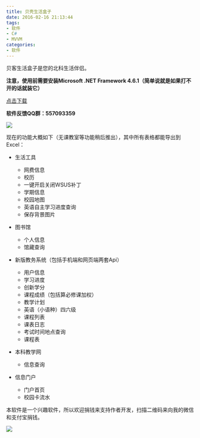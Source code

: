 ```yaml
---
title: 贝壳生活盒子
date: 2016-02-16 21:13:44
tags:
- 软件
- C#
- MVVM
categories: 
- 软件
---
```


贝客生活盒子是您的北科生活伴侣。

**注意，使用前需要安装Microsoft .NET Framework 4.6.1（简单说就是如果打不开的话就装它）**

[点击下载](http://ct.auroradysis.com/stable/Releases/Setup.exe)

**软件反馈QQ群：557093359**

![](home.png)

现在的功能大概如下（无课教室等功能稍后推出），其中所有表格都能导出到Excel：

- 生活工具
    - 网费信息
    - 校历
    - 一键开启关闭WSUS补丁
    - 学期信息
    - 校园地图
    - 英语自主学习进度查询
    - 保存背景图片

- 图书馆
    - 个人信息
    - 馆藏查询

- 新版教务系统（包括手机端和网页端两套Api）
    - 用户信息
    - 学习进度
    - 创新学分
    - 课程成绩（包括算必修课加权）
    - 教学计划
    - 英语（小语种）四六级
    - 课程列表
    - 课表日志
    - 考试时间地点查询
    - 课程表

- 本科教学网
    - 信息查询

- 信息门户
    - 门户首页
    - 校园卡流水
    
本软件是一个兴趣软件，所以欢迎捐钱来支持作者开发，扫描二维码来向我的微信和支付宝捐钱。

![](\sponser.png)